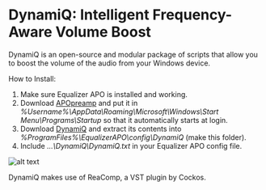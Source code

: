 # DynamiQ: Intelligent Frequency-Aware Volume Boost

DynamiQ is an open-source and modular package of scripts that allow you to boost the volume of the audio from your Windows device.

How to Install:

1. Make sure Equalizer APO is installed and working.
2. Download [APOpreamp](https://github.com/Brad331/APOpreamp.ahk/releases "APOpreamp") and put it in *%Username%\AppData\Roaming\Microsoft\Windows\Start Menu\Programs\Startup* so that it automatically starts at login.
3. Download [DynamiQ](https://github.com/Brad331/DynamiQ/archive/master.zip "DynamiQ") and extract its contents into *%ProgramFiles%\EqualizerAPO\config\DynamiQ* (make this folder).
4. Include *...\DynamiQ\DynamiQ.txt* in your Equalizer APO config file.

![alt text](https://bradshacks.com/wp-content/uploads/2018/10/Include-DynamiQ.png)

DynamiQ makes use of ReaComp, a VST plugin by Cockos.
